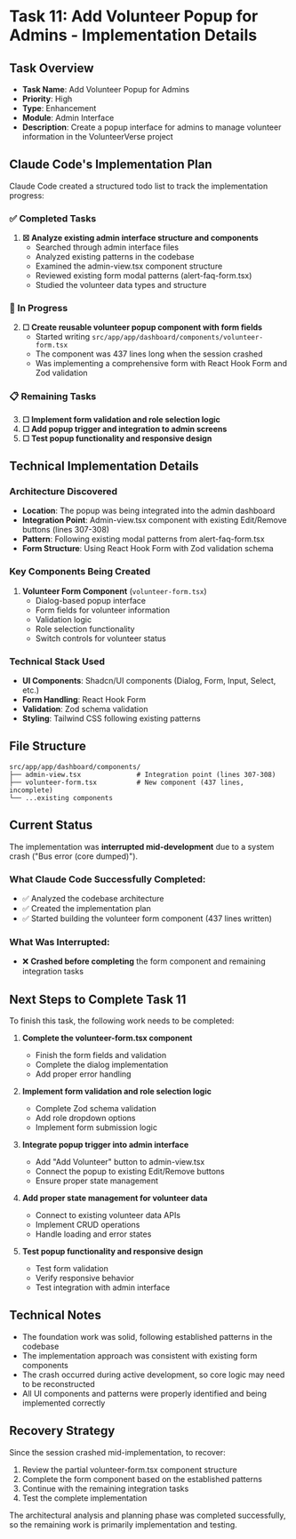# Task 11: Add Volunteer Popup for Admins - Implementation Details

## Task Overview

- **Task Name**: Add Volunteer Popup for Admins
- **Priority**: High
- **Type**: Enhancement
- **Module**: Admin Interface
- **Description**: Create a popup interface for admins to manage volunteer information in the VolunteerVerse project

## Claude Code's Implementation Plan

Claude Code created a structured todo list to track the implementation progress:

### ✅ Completed Tasks

1. **☒ Analyze existing admin interface structure and components**
   - Searched through admin interface files
   - Analyzed existing patterns in the codebase
   - Examined the admin-view.tsx component structure
   - Reviewed existing form modal patterns (alert-faq-form.tsx)
   - Studied the volunteer data types and structure

### 🔄 In Progress

2. **☐ Create reusable volunteer popup component with form fields**
   - Started writing `src/app/app/dashboard/components/volunteer-form.tsx`
   - The component was 437 lines long when the session crashed
   - Was implementing a comprehensive form with React Hook Form and Zod validation

### 📋 Remaining Tasks

3. **☐ Implement form validation and role selection logic**
4. **☐ Add popup trigger and integration to admin screens**
5. **☐ Test popup functionality and responsive design**

## Technical Implementation Details

### Architecture Discovered

- **Location**: The popup was being integrated into the admin dashboard
- **Integration Point**: Admin-view.tsx component with existing Edit/Remove buttons (lines 307-308)
- **Pattern**: Following existing modal patterns from alert-faq-form.tsx
- **Form Structure**: Using React Hook Form with Zod validation schema

### Key Components Being Created

1. **Volunteer Form Component** (`volunteer-form.tsx`)
   - Dialog-based popup interface
   - Form fields for volunteer information
   - Validation logic
   - Role selection functionality
   - Switch controls for volunteer status

### Technical Stack Used

- **UI Components**: Shadcn/UI components (Dialog, Form, Input, Select, etc.)
- **Form Handling**: React Hook Form
- **Validation**: Zod schema validation
- **Styling**: Tailwind CSS following existing patterns

## File Structure

```
src/app/app/dashboard/components/
├── admin-view.tsx              # Integration point (lines 307-308)
├── volunteer-form.tsx          # New component (437 lines, incomplete)
└── ...existing components
```

## Current Status

The implementation was **interrupted mid-development** due to a system crash ("Bus error (core dumped)"). 

### What Claude Code Successfully Completed:
- ✅ Analyzed the codebase architecture
- ✅ Created the implementation plan
- ✅ Started building the volunteer form component (437 lines written)

### What Was Interrupted:
- ❌ **Crashed before completing** the form component and remaining integration tasks

## Next Steps to Complete Task 11

To finish this task, the following work needs to be completed:

1. **Complete the volunteer-form.tsx component**
   - Finish the form fields and validation
   - Complete the dialog implementation
   - Add proper error handling

2. **Implement form validation and role selection logic**
   - Complete Zod schema validation
   - Add role dropdown options
   - Implement form submission logic

3. **Integrate popup trigger into admin interface**
   - Add "Add Volunteer" button to admin-view.tsx
   - Connect the popup to existing Edit/Remove buttons
   - Ensure proper state management

4. **Add proper state management for volunteer data**
   - Connect to existing volunteer data APIs
   - Implement CRUD operations
   - Handle loading and error states

5. **Test popup functionality and responsive design**
   - Test form validation
   - Verify responsive behavior
   - Test integration with admin interface

## Technical Notes

- The foundation work was solid, following established patterns in the codebase
- The implementation approach was consistent with existing form components
- The crash occurred during active development, so core logic may need to be reconstructed
- All UI components and patterns were properly identified and being implemented correctly

## Recovery Strategy

Since the session crashed mid-implementation, to recover:

1. Review the partial volunteer-form.tsx component structure
2. Complete the form component based on the established patterns
3. Continue with the remaining integration tasks
4. Test the complete implementation

The architectural analysis and planning phase was completed successfully, so the remaining work is primarily implementation and testing.